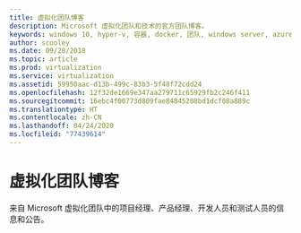 ```yaml
---
title: 虚拟化团队博客
description: Microsoft 虚拟化团队和技术的官方团队博客。
keywords: windows 10, hyper-v, 容器, docker, 团队, windows server, azure, 虚拟化, 博客
author: scooley
ms.date: 09/28/2018
ms.topic: article
ms.prod: virtualization
ms.service: virtualization
ms.assetid: 59950aac-d13b-499c-83b3-5f48f72cdd24
ms.openlocfilehash: 12f32de1669e347aa279711c65929fb2c246f411
ms.sourcegitcommit: 16ebc4f00773d809fae84845208bd1dcf08a889c
ms.translationtype: HT
ms.contentlocale: zh-CN
ms.lasthandoff: 04/24/2020
ms.locfileid: "77439614"
---
```

# <a name="virtualization-team-blog"></a>虚拟化团队博客

来自 Microsoft 虚拟化团队中的项目经理、产品经理、开发人员和测试人员的信息和公告。
